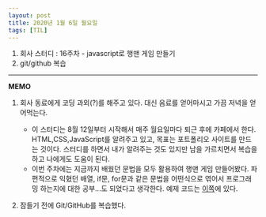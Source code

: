 ```yaml
---
layout: post
title: 2020년 1월 6일 월요일
tags: [TIL]
---
```


1. 회사 스터디 : 16주차
       - javascript로 행맨 게임 만들기
2. git/github 복습

---

**MEMO**

1. 회사 동료에게 코딩 과외(?)를 해주고 있다. 대신 음료를 얻어마시고 가끔 저녁을 얻어먹는다.
  
      - 이 스터디는 8월 12일부터 시작해서 매주 월요일마다 퇴근 후에 카페에서 한다. HTML,CSS,JavaScript를 알려주고 있고, 목표는 포트폴리오 사이트를 만드는 것이다. 스터디를 하면서 내가 알려주는 것도 있지만 남을 가르치면서 복습을 하고 나에게도 도움이 된다.
      - 이번 주차에는 지금까지 배웠던 문법을 모두 활용하여 행맨 게임 만들어봤다. 파편적으로 익혔던 배열, if문, for문과 같은 문법을 어떤식으로 엮어서 프로그래밍 하는지에 대한 공부...도 되었다고 생각한다. 예제 코드는 [이쪽](https://codesandbox.io/s/sleepy-black-59m59)에 있다.

2. 잠들기 전에 Git/GitHub를 복습했다.
